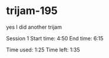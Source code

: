# trijam-195

yes I did another trijam

Session 1
Start time: 4:50
End time: 6:15

Time used: 1:25
Time left: 1:35